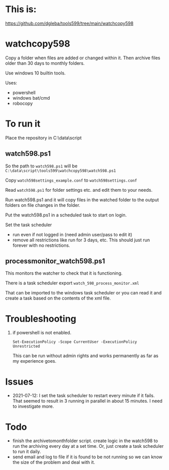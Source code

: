 # This is:

https://github.com/dgleba/tools599/tree/main/watchcopy598


# watchcopy598

Copy a folder when files are added or changed within it. 
Then archive files older than 30 days to monthly folders.


Use windows 10 builtin tools.

Uses:
 - powershell
 - windows bat/cmd
 - robocopy

 
 
# To run it

Place the repository in C:\data\script


## watch598.ps1

So the path to `watch598.ps1` will be `C:\data\script\tools599\watchcopy598\watch598.ps1`


Copy `watch598settings_example.conf` to `watch598settings.conf`
 
Read `watch598.ps1` for folder settings etc. and edit them to your needs.
 
Run watch598.ps1 and it will copy files in the watched folder to the output folders on file changes in the folder.

Put the watch598.ps1 in a scheduled task to start on login.

Set the task scheduler	
 - run even if not logged in (need admin user/pass to edit it)
 - remove all restrictions like run for 3 days, etc. This should just run forever with no restrictions.
 
 

## processmonitor_watch598.ps1
 
This monitors the watcher to check that it is functioning.

There is a task scheduler export `watch_598_process_monitor.xml`

That can be imported to the windows task scheduler or you can read it and create a task based on the contents of the xml file.


 
# Troubleshooting

 1. if powershell is not enabled.
    ```
    Set-ExecutionPolicy -Scope CurrentUser -ExecutionPolicy Unrestricted
    ```
    This can be run without admin rights and works permanently as far as my experience goes.


# Issues

 - 2021-07-12: I set the task scheduler to restart every minute if it fails. That seemed to result in 3 running in parallel in about 15 minutes. I need to investigate more.
 
 

# Todo

 - finish the archivetomonthfolder script. create logic in the watch598 to run the archiving every day at a set time. Or, just create a task scheduler to run it daily.
 - send email and log to file if it is found to be not running so we can know the size of the problem and deal with it.



